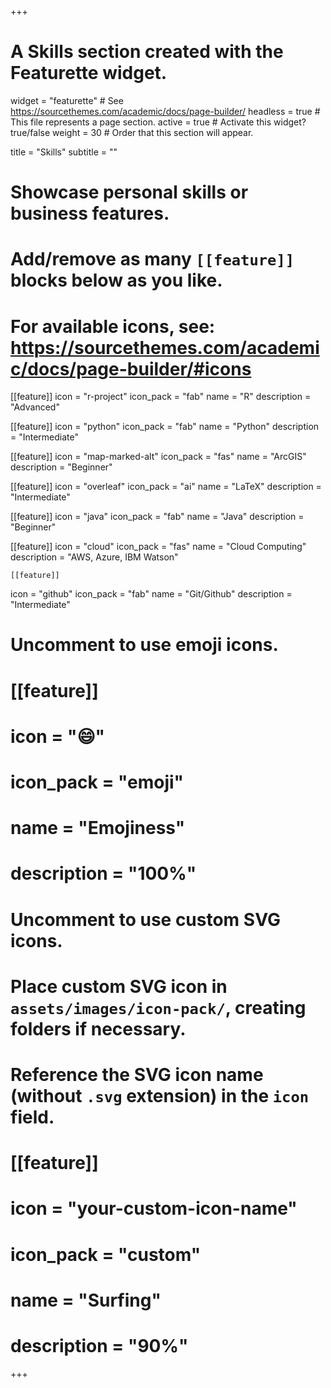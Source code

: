 +++
# A Skills section created with the Featurette widget.
widget = "featurette"  # See https://sourcethemes.com/academic/docs/page-builder/
headless = true  # This file represents a page section.
active = true  # Activate this widget? true/false
weight = 30  # Order that this section will appear.

title = "Skills"
subtitle = ""

# Showcase personal skills or business features.
# 
# Add/remove as many `[[feature]]` blocks below as you like.
# 
# For available icons, see: https://sourcethemes.com/academic/docs/page-builder/#icons

[[feature]]
  icon = "r-project"
  icon_pack = "fab"
  name = "R"
  description = "Advanced"
  
[[feature]]
  icon = "python"
  icon_pack = "fab"
  name = "Python"
  description = "Intermediate"
  
 [[feature]]
  icon = "map-marked-alt"
  icon_pack = "fas"
  name = "ArcGIS"
  description = "Beginner"

[[feature]]
  icon = "overleaf"
  icon_pack = "ai"
  name = "LaTeX"
  description = "Intermediate"

[[feature]]
  icon = "java"
  icon_pack = "fab"
  name = "Java"
  description = "Beginner"
  
  [[feature]]
  icon = "cloud"
  icon_pack = "fas"
  name = "Cloud Computing"
  description = "AWS, Azure, IBM Watson"
  
    [[feature]]
  icon = "github"
  icon_pack = "fab"
  name = "Git/Github"
  description = "Intermediate"
  

# Uncomment to use emoji icons.
# [[feature]]
#  icon = ":smile:"
#  icon_pack = "emoji"
#  name = "Emojiness"
#  description = "100%"  

# Uncomment to use custom SVG icons.
# Place custom SVG icon in `assets/images/icon-pack/`, creating folders if necessary.
# Reference the SVG icon name (without `.svg` extension) in the `icon` field.
# [[feature]]
#  icon = "your-custom-icon-name"
#  icon_pack = "custom"
#  name = "Surfing"
#  description = "90%"

+++
